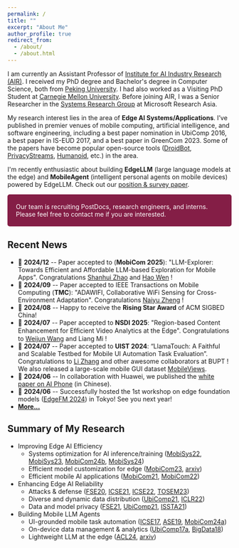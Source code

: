 ```yaml
---
permalink: /
title: ""
excerpt: "About Me"
author_profile: true
redirect_from: 
  - /about/
  - /about.html
---
```


I am currently an Assistant Professor of [Institute for AI Industry Research (AIR)](http://air.tsinghua.edu.cn/). I received my PhD degree and Bachelor's degree in Computer Science, both from [Peking University](https://cs.pku.edu.cn/English/Home.htm). I had also worked as a Visiting PhD Student at [Carnegie Mellon University](https://hcii.cmu.edu/). Before joining AIR, I was a Senior Researcher in the [Systems Research Group](https://www.microsoft.com/en-us/research/group/systems-and-networking-research-group-asia/) at Microsoft Research Asia.

My research interest lies in the area of **Edge AI Systems/Applications**.
I’ve published in premier venues of mobile computing, artificial intelligence, and software engineering, including a best paper nomination in UbiComp 2016, a best paper in IS-EUD 2017, and a best paper in GreenCom 2023. Some of the papers have become popular open-source tools ([DroidBot](https://github.com/honeynet/droidbot/), [PrivacyStreams](https://github.com/PrivacyStreams/), [Humanoid](https://github.com/yzygitzh/Humanoid), etc.) in the area.

I'm recently enthusiastic about building **EdgeLLM** (large language models at the edge) and **MobileAgent** (intelligent personal agents on mobile devices) powered by EdgeLLM. Check out our [position & survey paper](https://github.com/MobileLLM/Personal_LLM_Agents_Survey/).

<p style="border-radius: 5px; border:5px; border-style:solid; border-color:#841E46; padding: 1em; background-color: #841E46; color: #FFFFFF">Our team is recruiting PostDocs, research engineers, and interns. Please feel free to contact me if you are interested.</p>

## Recent News

- 📢 **2024/12** -- Paper accepted to (**MobiCom 2025**): "LLM-Explorer: Towards Efficient and Affordable LLM-based  Exploration for Mobile Apps". Congratulations [Shanhui Zhao](#) and [Hao Wen](https://wenh18.github.io/) !
- 📢 **2024/09** -- Paper accepted to IEEE Transactions on Mobile Computing (**TMC**): "ADAWIFI, Collaborative WiFi Sensing for Cross-Environment Adaptation". Congratulations [Naiyu Zheng](https://scholars.cityu.edu.hk/en/persons/naiyu-zheng(5eed5888-0e62-468b-82e8-a94fa4aed0e1).html) !
- 📢 **2024/08** -- Happy to receive the **Rising Star Award** of ACM SIGBED China!
- 📢 **2024/07** -- Paper accepted to **NSDI 2025**: "Region-based Content Enhancement for Efﬁcient Video Analytics at the Edge". Congratulations to [Weijun Wang](https://weijunalexwang.github.io/) and Liang Mi !
- 📢 **2024/07** -- Paper accepted to **UIST 2024**: “LlamaTouch: A Faithful and Scalable Testbed for Mobile UI Automation Task Evaluation”. Congratulations to [Li Zhang](https://lizhang20.github.io/) and other awesome collaborators at BUPT ! We also released a large-scale mobile GUI dataset [MobileViews](https://huggingface.co/datasets/mllmTeam/MobileViews).
- 📢 **2024/06** -- In collaboration with Huawei, we published the [white paper on AI Phone](https://developer.huawei.com/consumer/cn/doc/guidebook/terminals-ai-0000001929853698) (in Chinese).
- 📢 **2024/06** -- Successfully hosted the 1st workshop on edge foundation models ([EdgeFM 2024](https://edgefm.github.io/)) in Tokyo! See you next year!
- [**More...**](/news/)

## Summary of My Research

<style>
table { border: none; }
table th { border: none; }
table td { border: none; }
table th:first-of-type {
    width: 15%;
}
table th:nth-of-type(2) {
    width: 70%;
}
table th:nth-of-type(3) {
    width: 15%;
}
</style>

<!-- CCF-A badge [![CCF-A](https://img.shields.io/badge/CCF-A-brightgreen.svg)](#) -->

- Improving Edge AI Efficiency
  - Systems optimization for AI inference/training ([MobiSys22](/publications/#MobiSys22), [MobiSys23](/publications/#MobiSys23), [MobiCom24b](/publications/#MobiCom24), [MobiSys24](/publications/#MobiSys24))
  - Efficient model customization for edge ([MobiCom23](/publications/#MobiCom23), [arxiv](https://arxiv.org/abs/2308.15003v1))
  - Efficient mobile AI applications ([MobiCom21](/publications/#MobiCom21), [MobiCom22](/publications/#MobiCom22))
- Enhancing Edge AI Reliability
  - Attacks & defense ([FSE20](/publications/#FSE20), [ICSE21](/publications/#ICSE21), [ICSE22](/publications/#ICSE22), [TOSEM23](/publications/#TOSEM23))
  - Diverse and dynamic data distribution ([UbiComp21](/publications/#UbiComp21), [ICLR22](/publications/#ICLR22))
  - Data and model privacy ([FSE21](/publications/#FSE21), [UbiComp21](/publications/#UbiComp21), [ISSTA21](/publications/#ISSTA21))
- Building Mobile LLM Agents
  - UI-grounded mobile task automation ([ICSE17](/publications/#ICSE17), [ASE19](/publications/#ASE19), [MobiCom24a](/publications/#MobiCom24a))
  - On-device data management & analytics ([UbiComp17a](/publications/#UbiComp17a), [BigData18](/publications/#BigData18))
  - Lightweight LLM at the edge ([ACL24](/publications/#ACL24), [arxiv](https://arxiv.org/abs/2405.17741))

<script async defer src="https://buttons.github.io/buttons.js"></script>
